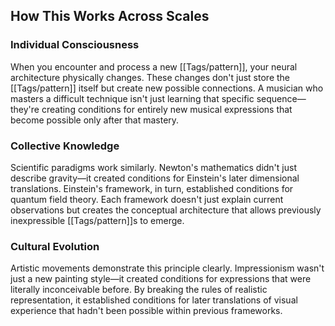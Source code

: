 ## How This Works Across Scales

### Individual Consciousness

When you encounter and process a new [[Tags/pattern]], your neural architecture physically changes. These changes don't just store the [[Tags/pattern]] itself but create new possible connections. A musician who masters a difficult technique isn't just learning that specific sequence—they're creating conditions for entirely new musical expressions that become possible only after that mastery.

### Collective Knowledge

Scientific paradigms work similarly. Newton's mathematics didn't just describe gravity—it created conditions for Einstein's later dimensional translations. Einstein's framework, in turn, established conditions for quantum field theory. Each framework doesn't just explain current observations but creates the conceptual architecture that allows previously inexpressible [[Tags/pattern]]s to emerge.

### Cultural Evolution

Artistic movements demonstrate this principle clearly. Impressionism wasn't just a new painting style—it created conditions for expressions that were literally inconceivable before. By breaking the rules of realistic representation, it established conditions for later translations of visual experience that hadn't been possible within previous frameworks.